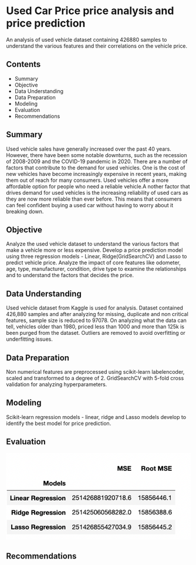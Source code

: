 # Used Car Price price analysis and price prediction
An analysis of used vehicle dataset containing 426880 samples to understand the various features and their correlations on the vehicle price. 

## Contents
- Summary
- Objective
- Data Understanding
- Data Preparation
- Modeling
- Evaluation
- Recommendations 


## Summary
Used vehicle sales have generally increased over the past 40 years. However, there have been some notable downturns, such as the recession of 2008-2009 and the COVID-19 pandemic in 2020. There are a number of factors that contribute to the demand for used vehicles. One is the cost of new vehicles have become increasingly expensive in recent years, making them out of reach for many consumers. Used vehicles offer a more affordable option for people who need a reliable vehicle.A nother factor that drives demand for used vehicles is the increasing reliability of used cars as they are now more reliable than ever before. This means that consumers can feel confident buying a used car without having to worry about it breaking down.

## Objective
Analyze the used vehicle dataset to understand the various factors that make a vehicle more or less expensive. Develop a price prediction model using three regression models - Linear, Ridge(GridSearchCV) and Lasso to predict vehicle price. Analyze the impact of core features like odometer, age, type, manufacturer, condition, drive type to examine the relationships and to understand the factors that decides the price.

## Data Understanding
Used vehicle dataset from Kaggle is used for analysis. Dataset contained 426,880 samples and after analyzing for missing, duplicate and non critical features, sample size is reduced to 97078. On analyzing what the data can tell, vehicles older than 1980, priced less than 1000 and more than 125k is been purged from the dataset. Outliers are removed to avoid overfitting or underfitting issues. 

## Data Preparation
Non numerical features are preprocessed using scikit-learn labelencoder, scaled and transformed to a degree of 2. GridSearchCV with 5-fold cross validation for analyzing hyperparameters.

## Modeling
Scikit-learn regression models - linear, ridge and Lasso models develop to identify the best model for price prediction.

## Evaluation
![Screenshot](model_comparison.png)

## Recommendations
